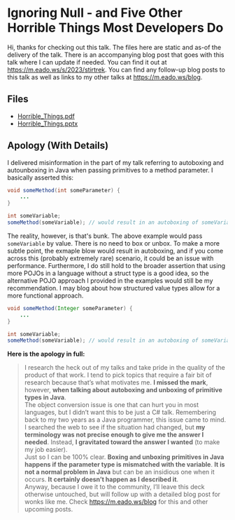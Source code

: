 # Ignoring Null - and Five Other Horrible Things Most Developers Do

Hi, thanks for checking out this talk. The files here are static and as-of the delivery of the talk. There is an accompanying blog post that goes with this talk where I can update if needed. You can find it out at https://m.eado.ws/s/2023/stirtrek. You can find any follow-up blog posts to this talk as well as links to my other talks at https://m.eado.ws/blog.

## Files

- [Horrible_Things.pdf](Horrible_Things.pdf)
- [Horrible_Things.pptx](Horrible_Things.pptx)

## Apology (With Details)

I delivered misinformation in the part of my talk referring to autoboxing and autounboxing in Java when passing primitives to a method parameter. I basically asserted this:

```java
void someMethod(int someParameter) {
    ...
}

int someVariable;
someMethod(someVariable); // would result in an autoboxing of someVariable and an autounboxing of someParameter
```

The reality, however, is that's bunk. The above example would pass `someVariable` by value. There is no need to box or unbox. To make a more subtle point, the exmaple blow would result in autoboxing, and if you come across this (probably extremely rare) scenario, it could be an issue with performance. Furthermore, I do still hold to the broader assertion that using more POJOs in a language without a struct type is a good idea, so the alternative POJO approach I provided in the examples would still be my recommendation. I may blog about how structured value types allow for a more functional approach.

```java
void someMethod(Integer someParameter) {
    ...
}

int someVariable;
someMethod(someVariable); // would result in an autoboxing of someVariable to the Integer wrapper type
```

**Here is the apology in full:**

> I research the heck out of my talks and take pride in the quality of the product of that work. I tend to pick topics that require a fair bit of research because that’s what motivates me. **I missed the mark**, however, **when talking about autoboxing and unboxing of primitive types in Java**.  
>The object conversion issue is one that can hurt you in most languages, but I didn’t want this to be just a C# talk. Remembering back to my two years as a Java programmer, this issue came to mind. I searched the web to see if the situation had changed, but **my terminology was not precise enough to give me the answer I needed**. Instead, **I gravitated toward the answer I wanted** (to make my job easier).  
>Just so I can be 100% clear. **Boxing and unboxing primitives in Java happens if the parameter type is mismatched with the variable**. **It is not a normal problem in Java** but can be an insidious one when it occurs. **It certainly doesn’t happen as I described it**.  
>Anyway, because I owe it to the community, I’ll leave this deck otherwise untouched, but will follow up with a detailed blog post for wonks like me. Check https://m.eado.ws/blog for this and other upcoming posts.
